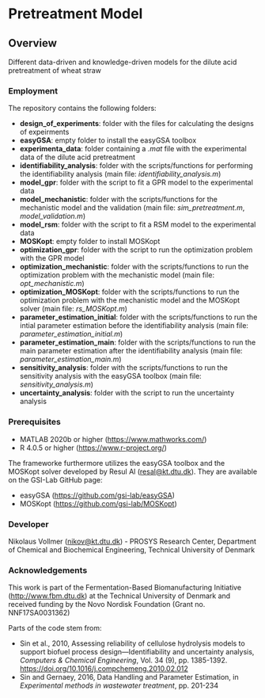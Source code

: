 # Pretreatment Model
## Overview
Different data-driven and knowledge-driven models for the dilute acid pretreatment of wheat straw

### Employment
The repository contains the following folders:

- **design_of_experiments**: folder with the files for calculating the designs of expeirments
- **easyGSA**: empty folder to install the easyGSA toolbox
- **experimenta_data**: folder containing a *.mat* file with the experimental data of the dilute acid pretreatment
- **identifiability_analysis**: folder with the scripts/functions for performing the identifiability analysis (main file: *identifiability_analysis.m*)
- **model_gpr**: folder with the script to fit a GPR model to the experimental data
- **model_mechanistic**: folder with the scripts/functions for the mechanistic model and the validation (main file: *sim_pretreatment.m*, *model_validation.m*)
- **model_rsm**: folder with the script to fit a RSM model to the experimental data
- **MOSKopt**: empty folder to install MOSKopt
- **optimization_gpr**: folder with the script to run the optimization problem with the GPR model
- **optimization_mechanistic**: folder with the scripts/functions to run the optimization problem with the mechanistic model (main file: *opt_mechanistic.m*)
- **optimization_MOSKopt**: folder with the scripts/functions to run the optimization problem with the mechanistic model and the MOSKopt solver (main file: *rs_MOSKopt.m*)
- **parameter_estimation_initial**: folder with the scripts/functions to run the intial parameter estimation before the identifiability analysis (main file: *parameter_estimation_initial.m*)
- **parameter_estimation_main**: folder with the scripts/functions to run the main parameter estimation after the identifiability analysis (main file: *parameter_estimation_main.m*)
- **sensitivity_analysis**: folder with the scripts/functions to run the sensitivity analysis with the easyGSA toolbox (main file: *sensitivity_analysis.m*)
- **uncertainty_analysis**: folder with the script to run the uncertainty analysis

### Prerequisites
- MATLAB 2020b or higher        (https://www.mathworks.com/)
- R 4.0.5 or higher             (https://www.r-project.org/)

The frameworke furthermore utilizes the easyGSA toolbox and the MOSKopt solver developed by Resul Al (resal@kt.dtu.dk). They are available on the GSI-Lab GitHub page:
- easyGSA (https://github.com/gsi-lab/easyGSA)
- MOSKopt (https://github.com/gsi-lab/MOSKopt)

### Developer
Nikolaus Vollmer (nikov@kt.dtu.dk) - PROSYS Research Center, Department of Chemical and Biochemical Engineering, Technical University of Denmark

### Acknowledgements
This work is part of the Fermentation-Based Biomanufacturing Initiative (http://www.fbm.dtu.dk) at the Technical University of Denmark and received funding by the Novo Nordisk Foundation (Grant no. NNF17SA0031362)

Parts of the code stem from:
- Sin et al., 2010, Assessing reliability of cellulose hydrolysis models to support biofuel process design—Identifiability and uncertainty analysis, *Computers & Chemical Engineering*, Vol. 34 (9), pp. 1385-1392. https://doi.org/10.1016/j.compchemeng.2010.02.012
- Sin and Gernaey, 2016, Data Handling and Parameter Estimation, in *Experimental methods in wastewater treatment*, pp. 201-234
